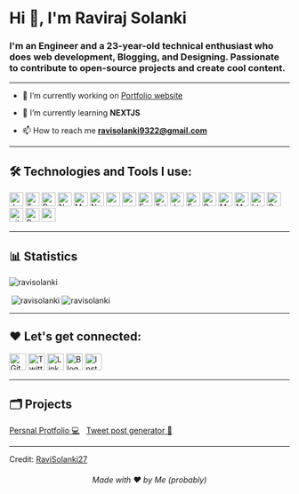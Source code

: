 <h1>Hi 👋, I'm Raviraj Solanki</h1>
<h3>I'm an Engineer and a 23-year-old technical enthusiast who does web development, Blogging, and Designing. Passionate to contribute to open-source projects and create cool content.</h3>

---

- 🔭 I’m currently working on [Portfolio website](https://ravisolanki27.github.io/Raviraj/)

- 🌱 I’m currently learning **NEXTJS**

- 📫 How to reach me **ravisolanki9322@gmail.com**

---


## 🛠️ Technologies and Tools I use:

<p>
<img alt="Javascript" src="https://img.shields.io/badge/JavaScript-323330?style=for-the-badge&logo=javascript&logoColor=F7DF1E"  height="25px"/>
<img alt="Typescript" src="https://img.shields.io/badge/Typescript-323330?style=for-the-badge&logo=typescript&logoColor=F7DF1E"  height="25px"/>
<img alt="React" src="https://img.shields.io/badge/React-20232A?style=for-the-badge&logo=react&logoColor=61DAFB" height="25px"/>
<img alt="NextJs" src="https://img.shields.io/badge/Next-black?style=for-the-badge&logo=next.js&logoColor=white" height="25px"/>
<img alt="MongoDB" src="https://img.shields.io/badge/-MongoDB-13aa52?style=flat-square&logo=mongodb&logoColor=white"  height="25px"/>
<img alt="Nodejs" src="https://img.shields.io/badge/-Nodejs-43853d?style=flat-square&logo=Node.js&logoColor=white"  height="25px"/>
<img alt="npm" src="https://img.shields.io/badge/NPM-%23000000.svg?style=for-the-badge&logo=npm&logoColor=white" height="25px"/>
<img alt="redux" src="https://img.shields.io/badge/-Redux-764ABC?style=flat-square&logo=redux&logoColor=white" height="25px"/>
<img alt="Express" src="https://img.shields.io/badge/express.js-%23404d59.svg?style=for-the-badge&logo=express&logoColor=%2361DAFB" height="25px"/>
<img alt="Tailwidcss" src="https://img.shields.io/badge/Tailwind_CSS-38B2AC?style=for-the-badge&logo=tailwind-css&logoColor=white" height="25px"/>
  <img alt="Jest" src="https://img.shields.io/badge/Jest-916F79?style=for-the-badge&logo=jest&logoColor=F7DF1E"  height="25px"/>
  <img alt="Enzyme" src="https://img.shields.io/badge/Enzyme-FF5F65?style=for-the-badge&logo=enzyme&logoColor=F7DF1E"  height="25px"/>
<img alt="Bootstrap" src="https://img.shields.io/badge/Bootstrap-563D7C?style=for-the-badge&logo=bootstrap&logoColor=white" height="25px"/>
<img alt="Material UI" src="https://img.shields.io/badge/Material--UI-0081CB?style=for-the-badge&logo=material-ui&logoColor=white" height="25px"/>
<img alt="Markdown" src="https://img.shields.io/badge/Markdown-000000?style=for-the-badge&logo=markdown&logoColor=white"  height="25px"/>
<img alt="html5" src="https://img.shields.io/badge/HTML5-E34F26?style=for-the-badge&logo=html5&logoColor=white" height="25px"/>
<img alt="Css3" src="https://img.shields.io/badge/CSS3-1572B6?style=for-the-badge&logo=css3&logoColor=white" height="25px"/>
<img alt="git" src="https://img.shields.io/badge/-Git-F05032?style=flat-square&logo=git&logoColor=white" height="25px"/>
<img alt="Prettier" src="https://img.shields.io/badge/-Prettier-F7B93E?style=flat-square&logo=prettier&logoColor=white" height="25px"/>
<img alt="postman" src="https://img.shields.io/badge/-Postman-00C7B7?style=flat-square&logo=postman&logoColor=white" height="25px"/>
</p>

---

## 📊 Statistics

<p> <img src="https://komarev.com/ghpvc/?username=RaviSolanki27" alt="ravisolanki" /> </p>

<p>&nbsp;<img align="center" src="https://github-readme-stats.vercel.app/api?username=ravisolanki27&theme=gotham&show_icons=true" alt="ravisolanki" />

<img align="center" src="http://github-readme-streak-stats.herokuapp.com?user=ravisolanki27&theme=gotham&hide_border=true&date_format=M%20j%5B%2C%20Y%5D" alt="ravisolanki" />

---

## ❤️ Let's get connected:

<p><a href="https://ravisolanki27.github.io/Raviraj/" target="_blank"><img alt="Github" src="https://img.shields.io/badge/Raviraj Solanki-9146FF.svg?&style=for-the-badge&logo=appveyor&logoColor=white" height="30px" /></a> <a href="https://twitter.com/Ravirajsolanki_" target="_blank"><img alt="Twitter" src="https://img.shields.io/badge/twitter-%231DA1F2.svg?&style=for-the-badge&logo=twitter&logoColor=white"  height="30px"/></a> <a href="https://www.linkedin.com/in/ravirajsolanki27/" target="_blank"><img alt="LinkedIn" src="https://img.shields.io/badge/linkedin-%230077B5.svg?&style=for-the-badge&logo=linkedin&logoColor=white"  height="30px"/></a> <a href="https://ravirajsolanki.medium.com/" target="_blank"><img alt="Blog" src="https://img.shields.io/badge/Medium-0A0A0A?style=for-the-badge&logo=medium&logoColor=white"  height="30px"/></a> <a href="https://www.instagram.com/ravi_27.01" target="_blank"><img alt="Instagram" src="https://img.shields.io/badge/Instagram-E4405F?style=for-the-badge&logo=instagram&logoColor=white"  height="30px"/></a>
</p>

---

## 🗂️ Projects

<a href="https://ravisolanki27.github.io/React-Project/" target="blank"> Persnal Protfolio 💻</a> &nbsp;
<a href="https://nextjs-tweet-generator-by-raviraj.vercel.app/canvas" target="blank"> Tweet post  generator 🚀</a>

---



Credit: [RaviSolanki27](https://github.com/RaviSolanki27)



<h6 align="center">Made with ❤️ by Me (probably)</h6>


